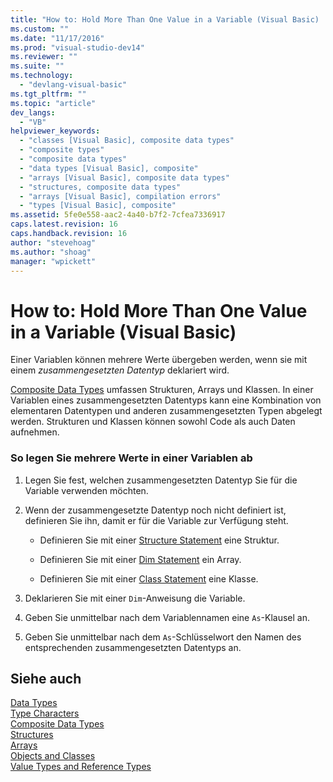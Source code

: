 ```yaml
---
title: "How to: Hold More Than One Value in a Variable (Visual Basic) | Microsoft Docs"
ms.custom: ""
ms.date: "11/17/2016"
ms.prod: "visual-studio-dev14"
ms.reviewer: ""
ms.suite: ""
ms.technology: 
  - "devlang-visual-basic"
ms.tgt_pltfrm: ""
ms.topic: "article"
dev_langs: 
  - "VB"
helpviewer_keywords: 
  - "classes [Visual Basic], composite data types"
  - "composite types"
  - "composite data types"
  - "data types [Visual Basic], composite"
  - "arrays [Visual Basic], composite data types"
  - "structures, composite data types"
  - "arrays [Visual Basic], compilation errors"
  - "types [Visual Basic], composite"
ms.assetid: 5fe0e558-aac2-4a40-b7f2-7cfea7336917
caps.latest.revision: 16
caps.handback.revision: 16
author: "stevehoag"
ms.author: "shoag"
manager: "wpickett"
---
```

# How to: Hold More Than One Value in a Variable (Visual Basic)
Einer Variablen können mehrere Werte übergeben werden, wenn sie mit einem *zusammengesetzten Datentyp* deklariert wird.  
  
 [Composite Data Types](../../../../visual-basic/programming-guide/language-features/data-types/composite-data-types.md) umfassen Strukturen, Arrays und Klassen.  In einer Variablen eines zusammengesetzten Datentyps kann eine Kombination von elementaren Datentypen und anderen zusammengesetzten Typen abgelegt werden.  Strukturen und Klassen können sowohl Code als auch Daten aufnehmen.  
  
### So legen Sie mehrere Werte in einer Variablen ab  
  
1.  Legen Sie fest, welchen zusammengesetzten Datentyp Sie für die Variable verwenden möchten.  
  
2.  Wenn der zusammengesetzte Datentyp noch nicht definiert ist, definieren Sie ihn, damit er für die Variable zur Verfügung steht.  
  
    -   Definieren Sie mit einer [Structure Statement](../../../../visual-basic/language-reference/statements/structure-statement.md) eine Struktur.  
  
    -   Definieren Sie mit einer [Dim Statement](../../../../visual-basic/language-reference/statements/dim-statement.md) ein Array.  
  
    -   Definieren Sie mit einer [Class Statement](../../../../visual-basic/language-reference/statements/class-statement.md) eine Klasse.  
  
3.  Deklarieren Sie mit einer `Dim`\-Anweisung die Variable.  
  
4.  Geben Sie unmittelbar nach dem Variablennamen eine `As`\-Klausel an.  
  
5.  Geben Sie unmittelbar nach dem `As`\-Schlüsselwort den Namen des entsprechenden zusammengesetzten Datentyps an.  
  
## Siehe auch  
 [Data Types](../../../../visual-basic/language-reference/data-types/data-type-summary.md)   
 [Type Characters](../../../../visual-basic/programming-guide/language-features/data-types/type-characters.md)   
 [Composite Data Types](../../../../visual-basic/programming-guide/language-features/data-types/composite-data-types.md)   
 [Structures](../../../../visual-basic/programming-guide/language-features/data-types/structures.md)   
 [Arrays](../../../../visual-basic/programming-guide/language-features/arrays/index.md)   
 [Objects and Classes](../../../../visual-basic/programming-guide/language-features/objects-and-classes/index.md)   
 [Value Types and Reference Types](../../../../visual-basic/programming-guide/language-features/data-types/value-types-and-reference-types.md)